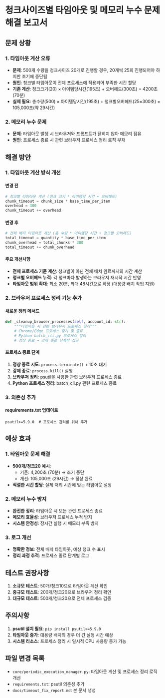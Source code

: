 # 청크사이즈별 타임아웃 및 메모리 누수 문제 해결 보고서

## 문제 상황

### 1. 타임아웃 계산 오류
- **문제**: 500개 수량을 청크사이즈 20개로 진행할 경우, 20개씩 25회 진행되어야 하지만 조기에 중단됨
- **원인**: 청크별 타임아웃이 전체 프로세스에 적용되어 부족한 시간 할당
- **기존 계산**: 청크크기(20) × 아이템당시간(195초) + 오버헤드(300초) = 4200초(70분)
- **실제 필요**: 총수량(500) × 아이템당시간(195초) + 청크별오버헤드(25×300초) = 105,000초(약 29시간)

### 2. 메모리 누수 문제
- **문제**: 타임아웃 발생 시 브라우저와 프롬프트가 닫히지 않아 메모리 점유
- **원인**: 프로세스 종료 시 관련 브라우저 프로세스 정리 로직 부재

## 해결 방안

### 1. 타임아웃 계산 방식 개선

#### 변경 전
```python
# 청크별 타임아웃 계산 (청크 크기 * 아이템당 시간 + 오버헤드)
chunk_timeout = chunk_size * base_time_per_item
overhead = 300
chunk_timeout += overhead
```

#### 변경 후
```python
# 전체 배치 타임아웃 계산 (총 수량 * 아이템당 시간 + 청크별 오버헤드)
total_timeout = quantity * base_time_per_item
chunk_overhead = total_chunks * 300
total_timeout += chunk_overhead
```

#### 주요 개선사항
- **전체 프로세스 기준 계산**: 청크별이 아닌 전체 배치 완료까지의 시간 계산
- **청크별 오버헤드 누적**: 각 청크마다 발생하는 브라우저 재시작 시간 반영
- **타임아웃 범위 확대**: 최소 20분, 최대 48시간으로 확장 (대용량 배치 작업 지원)

### 2. 브라우저 프로세스 정리 기능 추가

#### 새로운 정리 메서드
```python
def _cleanup_browser_processes(self, account_id: str):
    """타임아웃 시 관련 브라우저 프로세스 정리"""
    # Chrome/Edge 프로세스 찾기 및 종료
    # Python batch_cli.py 프로세스 정리
    # 정상 종료 → 강제 종료 단계적 접근
```

#### 프로세스 종료 단계
1. **정상 종료 시도**: `process.terminate()` + 10초 대기
2. **강제 종료**: `process.kill()` 실행
3. **브라우저 정리**: psutil을 사용한 관련 브라우저 프로세스 종료
4. **Python 프로세스 정리**: batch_cli.py 관련 프로세스 종료

### 3. 의존성 추가

#### requirements.txt 업데이트
```
psutil>=5.9.0  # 프로세스 관리를 위해 추가
```

## 예상 효과

### 1. 타임아웃 문제 해결
- **500개/청크20 예시**:
  - 기존: 4,200초 (70분) → 조기 중단
  - 개선: 105,000초 (29시간) → 정상 완료
- **적절한 시간 할당**: 실제 처리 시간에 맞는 타임아웃 설정

### 2. 메모리 누수 방지
- **완전한 정리**: 타임아웃 시 모든 관련 프로세스 종료
- **메모리 효율성**: 브라우저 프로세스 누적 방지
- **시스템 안정성**: 장시간 실행 시 메모리 부족 방지

### 3. 로그 개선
- **명확한 정보**: 전체 배치 타임아웃, 예상 청크 수 표시
- **정리 과정 추적**: 프로세스 종료 단계별 로그

## 테스트 권장사항

1. **소규모 테스트**: 50개/청크10으로 타임아웃 계산 확인
2. **중규모 테스트**: 200개/청크20으로 브라우저 정리 확인
3. **대규모 테스트**: 500개/청크20으로 전체 프로세스 검증

## 주의사항

1. **psutil 설치 필요**: `pip install psutil>=5.9.0`
2. **타임아웃 증가**: 대용량 배치의 경우 더 긴 실행 시간 예상
3. **시스템 리소스**: 프로세스 정리 시 일시적 CPU 사용량 증가 가능

## 파일 변경 목록

- `core/periodic_execution_manager.py`: 타임아웃 계산 및 프로세스 정리 로직 개선
- `requirements.txt`: psutil 의존성 추가
- `docs/timeout_fix_report.md`: 본 문서 생성